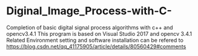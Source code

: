 # Diginal_Image_Process-with-C-
Completion of basic digital signal process algorithms with c++ and opencv3.4.1
This program is based on Visual Studio 2017 and opencv 3.4.1
Related Environment setting and software installation can be refered to https://blog.csdn.net/qq_41175905/article/details/80560429#comments
